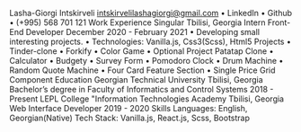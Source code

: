 Lasha-Giorgi Intskirveli
intskirvelilashagiorgi@gmail.com • LinkedIn • Github • (+995) 568 701 121
Work Experience
Singular Tbilisi, Georgia
Intern Front-End Developer December 2020 - February 2021
• Developing small interesting projects.
• Technologies: Vanilla.js, Css3(Scss), Html5
Projects
• Tinder-clone
• Forkify
• Color Game
• Optional Project Patatap Clone
• Calculator
• Budgety
• Survey Form
• Pomodoro Clock
• Drum Machine
• Random Quote Machine
• Four Card Feature Section
• Single Price Grid Component
Education
Georgian Technical University Tbilisi, Georgia
Bachelor’s degree in Faculty of Informatics and Control Systems 2018 - Present
LEPL College "Information Technologies Academy Tbilisi, Georgia
Web Interface Developer 2019 - 2020
Skills
Languages: English, Georgian(Native)
Tech Stack: Vanilla.js, React.js, Scss, Bootstrap
